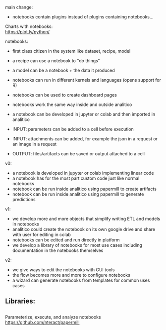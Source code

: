 
main change:
- notebooks contain plugins instead of plugins containing notebooks...

Charts with notebooks:  
https://plot.ly/python/

notebooks:
- first class citizen in the system like dataset, recipe, model
- a recipe can use a notebook to "do things"
- a model can be a notebook + the data it produced
- notebooks can run in different kernels and languages (opens support for R)
- notebooks can be used to create dashboard pages
- notebooks work the same way inside and outside analitico
- a notebook can be developed in jupyter or colab and then imported in analitico

- INPUT: parameters can be added to a cell before execution
- INPUT: attachments can be added, for example the json in a request or an image in a request
- OUTPUT: files/artifacts can be saved or output attached to a cell


v0:
- a notebook is developed in jupyter or colab implementing linear code
- a notebook has for the most part custom code just like normal notebooks
- notebook can be run inside analitico using papermill to create artifacts
- notebook can be run inside analitico using papermill to generate predictions

v1:
- we develop more and more objects that simplify writing ETL and models in notebooks
- analitico could create the notebook on its own google drive and share with user for editing in colab
- notebooks can be edited and run directly in platform
- we develop a library of notebooks for most use cases including documentation in the notebooks themselves

v2:
- we give ways to edit the notebooks with GUI tools
- the flow becomes more and more to configure notebooks
- a wizard can generate notebooks from templates for common uses cases


##
## Libraries:
##

Parameterize, execute, and analyze notebooks  
https://github.com/nteract/papermill
